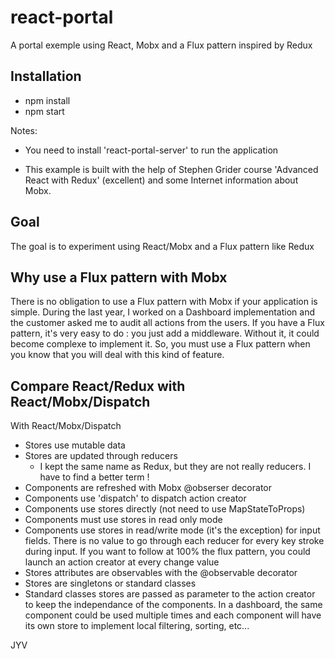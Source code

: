 # react-portal

A portal exemple using React, Mobx and a Flux pattern inspired by Redux

## Installation
* npm install
* npm start

Notes: 
* You need to install 'react-portal-server' to run the application

* This example is built with the help of Stephen Grider course 'Advanced React with Redux' (excellent) and some Internet information about Mobx.  

## Goal

The goal is to experiment using React/Mobx and a Flux pattern like Redux

## Why use a Flux pattern with Mobx

There is no obligation to use a Flux pattern with Mobx if your application is simple. During the last year, I worked on a Dashboard implementation and the customer asked me to audit all actions from the users. If you have a Flux pattern, it's very easy to do : you just add a middleware. Without it, it could become complexe to implement it. So, you must use a Flux pattern when you know that you will deal with this kind of feature.

## Compare  React/Redux with React/Mobx/Dispatch

With React/Mobx/Dispatch

* Stores use mutable data
* Stores are updated through reducers
  * I kept the same name as Redux, but they are not really reducers. I have to find a better term !
* Components are refreshed with Mobx @obserser decorator
* Components use 'dispatch' to dispatch action creator
* Components use stores directly (not need to use MapStateToProps)
* Components must use stores in read only mode
* Components use stores in read/write mode (it's the exception) for input fields. There is no value to go through each reducer for every key stroke during input. If you want to follow at 100% the flux pattern, you could launch an action creator at every change value
* Stores attributes are observables with the @observable decorator
* Stores are singletons or standard classes
* Standard classes stores are passed as parameter to the action creator to keep the independance of the components. In a dashboard, the same component could be used multiple times and each component will have its own store to implement local filtering, sorting, etc...

JYV










